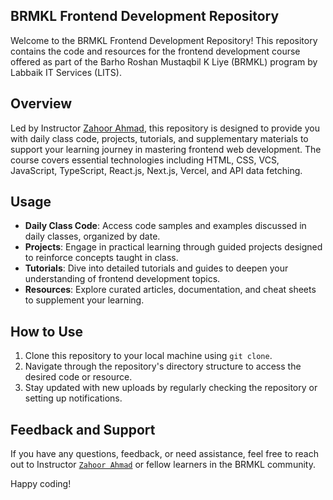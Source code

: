 ## BRMKL Frontend Development Repository

Welcome to the BRMKL Frontend Development Repository! This repository contains the code and resources for the frontend development course offered as part of the Barho Roshan Mustaqbil K Liye (BRMKL) program by Labbaik IT Services (LITS).

## Overview

Led by Instructor [Zahoor Ahmad](https://github.com/zahooronly), this repository is designed to provide you with daily class code, projects, tutorials, and supplementary materials to support your learning journey in mastering frontend web development. The course covers essential technologies including HTML, CSS, VCS, JavaScript, TypeScript, React.js, Next.js, Vercel, and API data fetching.

## Usage

- **Daily Class Code**: Access code samples and examples discussed in daily classes, organized by date.
- **Projects**: Engage in practical learning through guided projects designed to reinforce concepts taught in class.
- **Tutorials**: Dive into detailed tutorials and guides to deepen your understanding of frontend development topics.
- **Resources**: Explore curated articles, documentation, and cheat sheets to supplement your learning.

## How to Use

1. Clone this repository to your local machine using `git clone`.
2. Navigate through the repository's directory structure to access the desired code or resource.
3. Stay updated with new uploads by regularly checking the repository or setting up notifications.

## Feedback and Support

If you have any questions, feedback, or need assistance, feel free to reach out to Instructor [`Zahoor Ahmad`](https://github.com/zahooronly) or fellow learners in the BRMKL community.

Happy coding!
